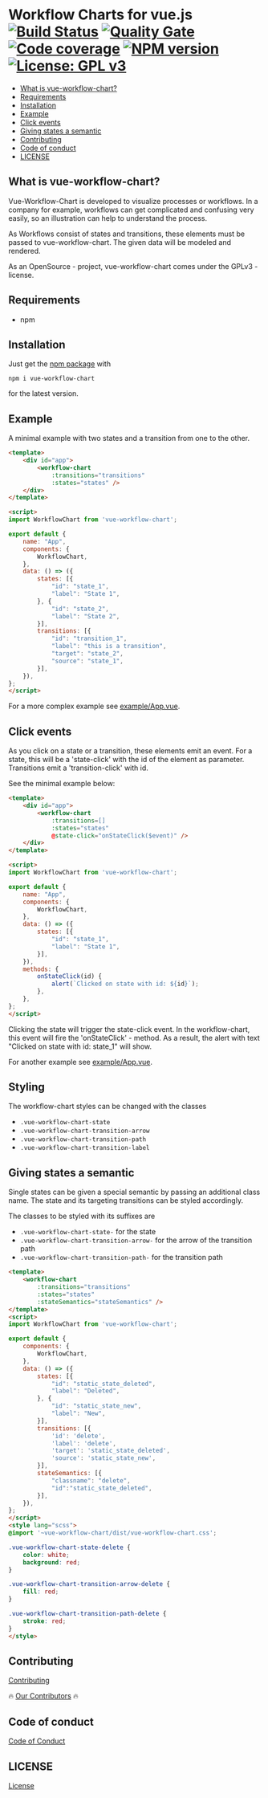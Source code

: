 Workflow Charts for vue.js [![Build Status](https://cloud.drone.io/api/badges/vue-workflow-chart/vue-workflow-chart/status.svg)](https://cloud.drone.io/vue-workflow-chart/vue-workflow-chart)
[![Quality Gate](https://sonarcloud.io/api/project_badges/measure?project=vue-workflow-chart_vue-workflow-chart&metric=alert_status)](https://sonarcloud.io/dashboard/index/vue-workflow-chart_vue-workflow-chart)
[![Code coverage](https://sonarcloud.io/api/project_badges/measure?project=vue-workflow-chart_vue-workflow-chart&metric=coverage)](https://sonarcloud.io/dashboard/index/vue-workflow-chart_vue-workflow-chart)
[![NPM version](https://badge.fury.io/js/vue-workflow-chart.svg)](https://badge.fury.io/js/vue-workflow-chart)
 [![License: GPL v3](https://img.shields.io/badge/License-GPL%20v3-blue.svg)](https://www.gnu.org/licenses/gpl-3.0)
 ========================

 - [What is vue-workflow-chart?](#what-is-vue-workflow-chart)
 - [Requirements](#requirements)
 - [Installation](#installation)
 - [Example](#example)
 - [Click events](#click-events)
 - [Giving states a semantic](#giving-states-a-semantic)
 - [Contributing](#contributing)
 - [Code of conduct](#code-of-conduct)
 - [LICENSE](#license)

## What is vue-workflow-chart?

Vue-Workflow-Chart is developed to visualize processes or workflows. In a company for example, workflows can get complicated and confusing very easily, so an illustration can help to understand the process.

As Workflows consist of states and transitions, these elements must be passed to vue-workflow-chart. The given data will be modeled and rendered.

As an OpenSource - project, vue-workflow-chart comes under the GPLv3 - license.

## Requirements

* npm

## Installation

Just get the [npm package](https://www.npmjs.com/package/vue-workflow-chart) with

```
npm i vue-workflow-chart
```
for the latest version.

## Example

A minimal example with two states and a transition from one to the other.
```html
<template>
    <div id="app">
        <workflow-chart
            :transitions="transitions"
            :states="states" />
    </div>
</template>

<script>
import WorkflowChart from 'vue-workflow-chart';

export default {
    name: "App",
    components: {
        WorkflowChart,
    },
    data: () => ({
        states: [{
            "id": "state_1",
            "label": "State 1",
        }, {
            "id": "state_2",
            "label": "State 2",
        }],
        transitions: [{
            "id": "transition_1",
            "label": "this is a transition",
            "target": "state_2",
            "source": "state_1",
        }],
    }),
};
</script>
```

For a more complex example see [example/App.vue](./example/App.vue).

## Click events

As you click on a state or a transition, these elements emit an event. For a state, this will be a 'state-click' with the id of the element as parameter. Transitions emit a 'transition-click' with id. 

See the minimal example below:

```html
<template>
    <div id="app">
        <workflow-chart
            :transitions=[]
            :states="states"
            @state-click="onStateClick($event)" />
    </div>
</template>

<script>
import WorkflowChart from 'vue-workflow-chart';

export default {
    name: "App",
    components: {
        WorkflowChart,
    },
    data: () => ({
        states: [{
            "id": "state_1",
            "label": "State 1",
        }],
    }),
    methods: {
        onStateClick(id) {
            alert(`Clicked on state with id: ${id}`);
        },
    },
};
</script>
```

Clicking the state will trigger the state-click event. In the workflow-chart, this event will fire the 'onStateClick' - method. As a result, the alert with text "Clicked on state with id: state_1" will show. 

For another example see [example/App.vue](./example/App.vue).


## Styling

The workflow-chart styles can be changed with the classes

* `.vue-workflow-chart-state`
* `.vue-workflow-chart-transition-arrow`
* `.vue-workflow-chart-transition-path`
* `.vue-workflow-chart-transition-label`


## Giving states a semantic

Single states can be given a special semantic by passing an additional class name. The state and
its targeting transitions can be styled accordingly.

The classes to be styled with its suffixes are

* `.vue-workflow-chart-state-` for the state
* `.vue-workflow-chart-transition-arrow-` for the arrow of the transition path
* `.vue-workflow-chart-transition-path-` for the transition path


```html
<template>
    <workflow-chart
        :transitions="transitions"
        :states="states"
        :stateSemantics="stateSemantics" />
</template>
<script>
import WorkflowChart from 'vue-workflow-chart';

export default {
    components: {
        WorkflowChart,
    },
    data: () => ({
        states: [{
            "id": "static_state_deleted",
            "label": "Deleted",
        }, {
            "id": "static_state_new",
            "label": "New",
        }],
        transitions: [{
            'id': 'delete',
            'label': 'delete',
            'target': 'static_state_deleted',
            'source': 'static_state_new',
        }],
        stateSemantics: [{
            "classname": "delete",
            "id":"static_state_deleted",
        }],
    }),
};
</script>
<style lang="scss">
@import '~vue-workflow-chart/dist/vue-workflow-chart.css';

.vue-workflow-chart-state-delete {
    color: white;
    background: red;
}

.vue-workflow-chart-transition-arrow-delete {
    fill: red;
}

.vue-workflow-chart-transition-path-delete {
    stroke: red;
}
</style>
```

## Contributing

[Contributing](./CONTRIBUTING.md)

🔥 [Our Contributors](./Contributors.md) 🔥

## Code of conduct

[Code of Conduct](./CODE_OF_CONDUCT.md)

## LICENSE

[License](./LICENSE)
